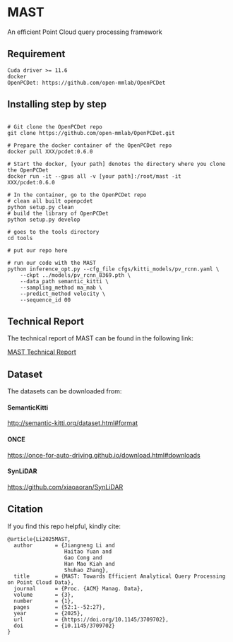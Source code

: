 # MAST
An efficient Point Cloud query processing framework

## Requirement
``` shell
Cuda driver >= 11.6
docker
OpenPCDet: https://github.com/open-mmlab/OpenPCDet
```

## Installing step by step
``` shell

# Git clone the OpenPCDet repo
git clone https://github.com/open-mmlab/OpenPCDet.git

# Prepare the docker container of the OpenPCDet repo
docker pull XXX/pcdet:0.6.0

# Start the docker, [your path] denotes the directory where you clone the OpenPCDet
docker run -it --gpus all -v [your path]:/root/mast -it XXX/pcdet:0.6.0

# In the container, go to the OpenPCDet repo
# clean all built openpcdet
python setup.py clean
# build the library of OpenPCDet
python setup.py develop

# goes to the tools directory
cd tools

# put our repo here

# run our code with the MAST
python inference_opt.py --cfg_file cfgs/kitti_models/pv_rcnn.yaml \
    --ckpt ../models/pv_rcnn_8369.pth \
    --data_path semantic_kitti \
    --sampling_method ma_mab \
    --predict_method velocity \
    --sequence_id 00 
```

## Technical Report
The technical report of MAST can be found in the following link:

[MAST Technical Report](https://github.com/gravesprite/MAST/blob/main/MAST_technical_report.pdf)

## Dataset
The datasets can be downloaded from:
#### SemanticKitti
http://semantic-kitti.org/dataset.html#format

#### ONCE
https://once-for-auto-driving.github.io/download.html#downloads

#### SynLiDAR
https://github.com/xiaoaoran/SynLiDAR

## Citation
If you find this repo helpful, kindly cite:
``` shell
@article{Li2025MAST,
  author       = {Jiangneng Li and
                  Haitao Yuan and
                  Gao Cong and
                  Han Mao Kiah and
                  Shuhao Zhang},
  title        = {MAST: Towards Efficient Analytical Query Processing on Point Cloud Data},
  journal      = {Proc. {ACM} Manag. Data},
  volume       = {3},
  number       = {1},
  pages        = {52:1--52:27},
  year         = {2025},
  url          = {https://doi.org/10.1145/3709702},
  doi          = {10.1145/3709702}
}
```
